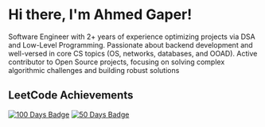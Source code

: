 # Hi there, I'm Ahmed Gaper!
Software Engineer with 2+ years of experience optimizing projects via DSA and Low-Level Programming. Passionate about backend development and well-versed in core CS topics (OS, networks, databases, and OOAD). Active contributor to Open Source projects, focusing on solving complex algorithmic challenges and building robust solutions
## LeetCode Achievements

[![100 Days Badge](https://assets.leetcode.com/static_assets/marketing/2024-100-lg.png)](https://leetcode.com/u/ahmedgaper/)  [![50 Days Badge](https://assets.leetcode.com/static_assets/marketing/2024-50-lg.png)](https://leetcode.com/u/ahmedgaper/)

